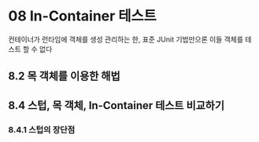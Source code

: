 # 08 In-Container 테스트

컨테이너가 런타임에 객체를 생성 관리하는 한, 표준 JUnit 기법만으론 이들 객체를 테스트 할 수 없다

## 8.2 목 객체를 이용한 해법


## 8.4 스텁, 목 객체, In-Container 테스트 비교하기

### 8.4.1 스텁의 장단점

